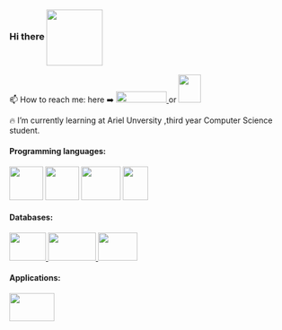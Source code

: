 ### Hi there <img style="vertical-align:middle" src="https://user-images.githubusercontent.com/44750349/124947185-4a944500-e018-11eb-93b8-d3d00114b6c6.png" width="100" height="100" />

📫 How to reach me: here :arrow_right: 
<a href="https://www.linkedin.com/in/avichaynega/">
<img src="https://user-images.githubusercontent.com/44750349/124949797-8cbe8600-e01a-11eb-9dbf-4aba9713ad3b.png" width="90" height="20" /> </a> or 
<a href="https://mail.google.com/mail/u/?authuser=avichay881@gmail.com">
<img src="https://icons-for-free.com/iconfiles/png/512/email+gmail+google+internet+message+icon-1320192780259745073.png" width="40" height="50" />
</a> 


<!--
**avichaynega/avichaynega** is a ✨ _special_ ✨ repository because its `README.md` (this file) appears on your GitHub profile.

Here are some ideas to get you started:

- 🔭 I’m currently working on ...
- 🌱 I’m currently learning ...
- 👯 I’m looking to collaborate on ...
- 🤔 I’m looking for help with ...
- 💬 Ask me about ...
- 📫 How to reach me: ...
- 😄 Pronouns: ...
- ⚡ Fun fact: ...
-->
:fire: I’m currently learning at Ariel Unversity ,third year Computer Science student.

#### Programming languages:

<a href="#">
  <img src="https://upload.wikimedia.org/wikipedia/commons/1/19/C_Logo.png" width="60" height="60" /></a>
  <img src="https://upload.wikimedia.org/wikipedia/commons/thumb/1/18/ISO_C%2B%2B_Logo.svg/1200px-ISO_C%2B%2B_Logo.svg.png" width="60" height="60" /> 
  <img src="https://www.code4kids.d-world.co.il/wp-content/uploads/2018/06/python-logo.png" width="70" height="60" />  
  <img src="https://upload.wikimedia.org/wikipedia/he/0/05/Java_Logo.svg.png" width="45" height="60" />


#### Databases:
<a href="#">
<img src="https://cdn2.iconfinder.com/data/icons/line-design-database-set-4/21/sql-badge-512.png" width="65" height="50"/> 
 <img src="https://infinapps.com/wp-content/uploads/2018/10/mongodb-logo.png" width="85" height="50"/> 
 <img src="https://upload.wikimedia.org/wikipedia/commons/b/bd/Firebase_Logo.png" width="70" height="50"/> 
</a>

#### Applications:
<a href="#">
<img src="https://www.bugfixblog.com/wp-content/uploads/2017/01/android-studio-logo.png" width="80" height="50"/>
</a>

